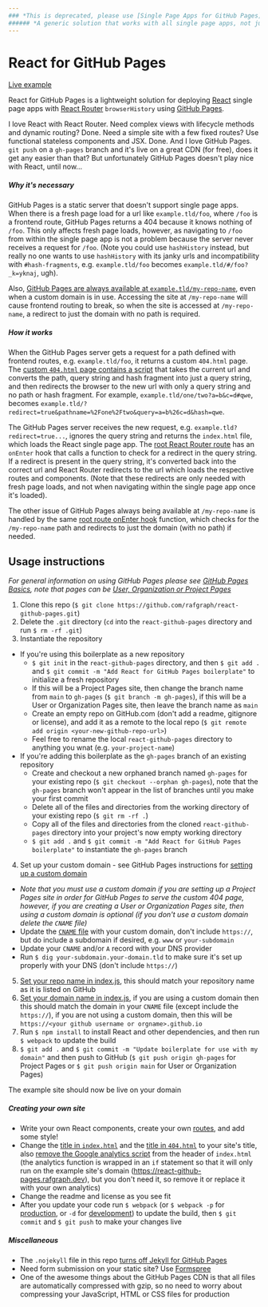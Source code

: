 ```yaml
---
### *This is deprecated, please use [Single Page Apps for GitHub Pages](https://github.com/rafgraph/spa-github-pages)*  
###### *A generic solution that works with all single page apps, not just React*
---
```

# React for GitHub Pages

[Live example](https://react-github-pages.rafgraph.dev)  

React for GitHub Pages is a lightweight solution for deploying [React][react] single page apps with [React Router][reactRouter] `browserHistory` using [GitHub Pages][ghPagesOverview].

I love React with React Router. Need complex views with lifecycle methods and dynamic routing? Done. Need a simple site with a few fixed routes? Use functional stateless components and JSX. Done. And I love GitHub Pages. `git push` on a `gh-pages` branch and it's live on a great CDN (for free), does it get any easier than that? But unfortunately GitHub Pages doesn't play nice with React, until now...

##### Why it's necessary
GitHub Pages is a static server that doesn't support single page apps. When there is a fresh page load for a url like `example.tld/foo`, where `/foo` is a frontend route, GitHub Pages returns a 404 because it knows nothing of `/foo`. This only affects fresh page loads, however, as navigating to `/foo` from within the single page app is not a problem because the server never receives a request for `/foo`. (Note you could use `hashHistory` instead, but really no one wants to use `hashHistory` with its janky urls and incompatibility with `#hash-fragments`, e.g. `example.tld/foo` becomes `example.tld/#/foo?_k=yknaj`, ugh).

Also, [GitHub Pages are always available at `example.tld/my-repo-name`][ghPagesMyRepoName], even when a custom domain is in use. Accessing the site at `/my-repo-name` will cause frontend routing to break, so when the site is accessed at `/my-repo-name`, a redirect to just the domain with no path is required.

##### How it works
When the GitHub Pages server gets a request for a path defined with frontend routes, e.g. `example.tld/foo`, it returns a custom `404.html` page. The [custom `404.html` page contains a script][404html] that takes the current url and converts the path, query string and hash fragment into just a query string, and then redirects the browser to the new url with only a query string and no path or hash fragment. For example, `example.tld/one/two?a=b&c=d#qwe`, becomes `example.tld/?redirect=true&pathname=%2Fone%2Ftwo&query=a=b%26c=d&hash=qwe`.

The GitHub Pages server receives the new request, e.g. `example.tld?redirect=true...`, ignores the query string and returns the `index.html` file, which loads the React single page app. The [root React Router route][onEnterRedirect] has an `onEnter` hook that calls a function to check for a redirect in the query string. If a redirect is present in the query string, it's converted back into the correct url and React Router redirects to the url which loads the respective routes and components. (Note that these redirects are only needed with fresh page loads, and not when navigating within the single page app once it's loaded).

The other issue of GitHub Pages always being available at `/my-repo-name` is handled by the same [root route onEnter hook][onEnterRedirect] function, which checks for the `/my-repo-name` path and redirects to just the domain (with no path) if needed.


## Usage instructions
*For general information on using GitHub Pages please see [GitHub Pages Basics][ghPagesBasics], note that pages can be [User, Organization or Project Pages][ghPagesTypes]*  

1. Clone this repo (`$ git clone https://github.com/rafgraph/react-github-pages.git`)
2. Delete the `.git` directory (`cd` into the `react-github-pages` directory and run `$ rm -rf .git`)
3. Instantiate the repository
  - If you're using this boilerplate as a new repository
    - `$ git init` in the `react-github-pages` directory, and then `$ git add .` and `$ git commit -m "Add React for GitHub Pages boilerplate"` to initialize a fresh repository
    - If this will be a Project Pages site, then change the branch name from `main` to `gh-pages` (`$ git branch -m gh-pages`), if this will be a User or Organization Pages site, then leave the branch name as `main`
    - Create an empty repo on GitHub.com (don't add a readme, gitignore or license), and add it as a remote to the local repo (`$ git remote add origin <your-new-github-repo-url>`)
    - Feel free to rename the local `react-github-pages` directory to anything you wnat (e.g. `your-project-name`)
  - If you're adding this boilerplate as the `gh-pages` branch of an existing repository
    - Create and checkout a new orphaned branch named `gh-pages` for your existing repo (`$ git checkout --orphan gh-pages`), note that the `gh-pages` branch won't appear in the list of branches until you make your first commit
    - Delete all of the files and directories from the working directory of your existing repo (`$ git rm -rf .`)
    - Copy all of the files and directories from the cloned `react-github-pages` directory into your project's now empty working directory
    - `$ git add .` and `$ git commit -m "Add React for GitHub Pages boilerplate"` to instantiate the `gh-pages` branch
4. Set up your custom domain - see GitHub Pages instructions for [setting up a custom domain][customDomain]
 - *Note that you must use a custom domain if you are setting up a Project Pages site in order for GitHub Pages to serve the custom 404 page, however, if you are creating a User or Organization Pages site, then using a custom domain is optional (if you don't use a custom domain delete the `CNAME` file)*
 - Update the [`CNAME` file][cnameFile] with your custom domain, don't include `https://`, but do include a subdomain if desired, e.g. `www` or `your-subdomain`
 - Update your `CNAME` and/or `A` record with your DNS provider
 - Run `$ dig your-subdomain.your-domain.tld` to make sure it's set up properly with your DNS (don't include `https://`)
5. [Set your repo name in index.js][setRepoName], this should match your repository name as it is listed on GitHub
6. [Set your domain name in index.js][setDomain], if you are using a custom domain then this should match the domain in your `CNAME` file (except include the `https://`), if you are not using a custom domain, then this will be `https://<your github username or orgname>.github.io`
7. Run `$ npm install` to install React and other dependencies, and then run `$ webpack` to update the build
8. `$ git add .` and `$ git commit -m "Update boilerplate for use with my domain"` and then push to GitHub (`$ git push origin gh-pages` for Project Pages or `$ git push origin main` for User or Organization Pages)

The example site should now be live on your domain

##### Creating your own site
- Write your own React components, create your own [routes][routes], and add some style!
- Change the [title in `index.html`][indexHtmlTitle] and the [title in `404.html`][404htmlTitle] to your site's title, also [remove the Google analytics script][googleAnalytics] from the header of `index.html` (the analytics function is wrapped in an `if` statement so that it will only run on the example site's domain (https://react-github-pages.rafgraph.dev), but you don't need it, so remove it or replace it with your own analytics)
- Change the readme and license as you see fit
- After you update your code run `$ webpack` (or `$ webpack -p` for [production][webpackProduction], or `-d` for [development][webpackDevelopment]) to update the build, then `$ git commit` and `$ git push` to make your changes live

##### Miscellaneous
- The `.nojekyll` file in this repo [turns off Jekyll for GitHub Pages][nojekyll]
- Need form submission on your static site? Use [Formspree][formspree]
- One of the awesome things about the GitHub Pages CDN is that all files are automatically compressed with gzip, so no need to worry about compressing your JavaScript, HTML or CSS files for production




<!-- links to within repo -->
[setRepoName]: https://github.com/rafgraph/react-github-pages/blob/gh-pages/index.js#L74
[setDomain]: https://github.com/rafgraph/react-github-pages/blob/gh-pages/index.js#L77
[routes]: https://github.com/rafgraph/react-github-pages/blob/gh-pages/index.js#L84
[onEnterRedirect]: https://github.com/rafgraph/react-github-pages/blob/gh-pages/index.js#L86
[indexHtmlTitle]: https://github.com/rafgraph/react-github-pages/blob/gh-pages/index.html#L6
[googleAnalytics]: https://github.com/rafgraph/react-github-pages/blob/gh-pages/index.html#L9
[404html]: https://github.com/rafgraph/react-github-pages/blob/gh-pages/404.html
[404htmlTitle]: https://github.com/rafgraph/react-github-pages/blob/gh-pages/404.html#L5
[cnameFile]: https://github.com/rafgraph/react-github-pages/blob/gh-pages/CNAME

<!-- links to github docs -->
[ghPagesOverview]: https://pages.github.com/
[ghPagesBasics]: https://help.github.com/categories/github-pages-basics/
[ghPagesTypes]: https://help.github.com/articles/user-organization-and-project-pages/
[customDomain]: https://help.github.com/articles/quick-start-setting-up-a-custom-domain/
[nojekyll]: https://help.github.com/articles/files-that-start-with-an-underscore-are-missing/
[ghPagesMyRepoName]: https://help.github.com/articles/custom-domain-redirects-for-github-pages-sites/

<!-- other links -->
[react]: https://github.com/facebook/react
[reactRouter]: https://github.com/reactjs/react-router
[webpackProduction]: https://webpack.github.io/docs/cli.html#production-shortcut-p
[webpackDevelopment]: https://webpack.github.io/docs/cli.html#development-shortcut-d
[formspree]: https://formspree.io/
